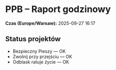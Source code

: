 # PPB – Raport godzinowy
**Czas (Europe/Warsaw):** 2025-09-27 16:17

## Status projektów
- Bezpieczny Pieszy — OK
- Zwolnij przy przejściu — OK
- Odblask ratuje życie — OK

